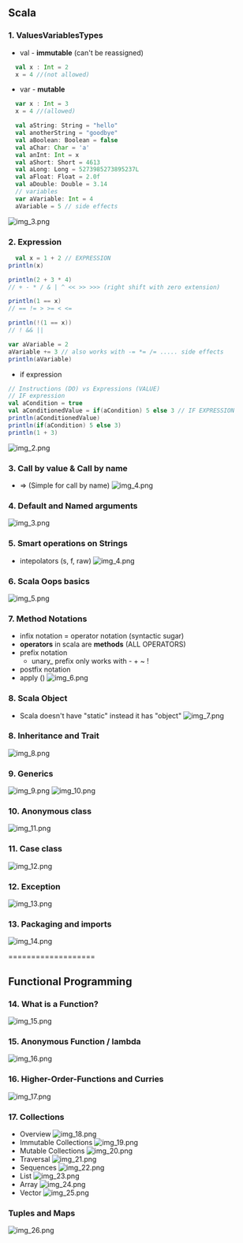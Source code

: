
## Scala
### 1. ValuesVariablesTypes

- val - **immutable** (can't be reassigned)
```scala
  val x : Int = 2
  x = 4 //(not allowed)
```

- var - **mutable**
```scala
  var x : Int = 3
  x = 4 //(allowed)
```

```scala
  val aString: String = "hello"
  val anotherString = "goodbye"
  val aBoolean: Boolean = false
  val aChar: Char = 'a'
  val anInt: Int = x
  val aShort: Short = 4613
  val aLong: Long = 5273985273895237L
  val aFloat: Float = 2.0f
  val aDouble: Double = 3.14
  // variables
  var aVariable: Int = 4  
  aVariable = 5 // side effects
```

![img_3.png](img.png)

### 2. Expression

```Scala
  val x = 1 + 2 // EXPRESSION
println(x)

println(2 + 3 * 4)
// + - * / & | ^ << >> >>> (right shift with zero extension)

println(1 == x)
// == != > >= < <=

println(!(1 == x))
// ! && ||

var aVariable = 2
aVariable += 3 // also works with -= *= /= ..... side effects
println(aVariable)
```
- if expression
```Scala
// Instructions (DO) vs Expressions (VALUE)
// IF expression
val aCondition = true
val aConditionedValue = if(aCondition) 5 else 3 // IF EXPRESSION
println(aConditionedValue)
println(if(aCondition) 5 else 3)
println(1 + 3)

```
![img_2.png](img_1.png)

### 3. Call by value & Call by name

- => (Simple for call by name)
![img_4.png](img_2.png)

### 4. Default and Named arguments
![img_3.png](img_3.png)

### 5. Smart operations on Strings
- intepolators (s, f, raw)
![img_4.png](img_4.png)

### 6. Scala Oops basics
![img_5.png](img_5.png)

### 7. Method Notations 

- infix notation = operator notation (syntactic sugar)
- **operators** in scala are **methods** (ALL OPERATORS)
- prefix notation
  - unary_ prefix only works with - + ~ !
- postfix notation
- apply ()
![img_6.png](img_6.png)

### 8. Scala Object
- Scala doesn't have "static" instead it has "object"
![img_7.png](img_7.png)

### 8. Inheritance and Trait
![img_8.png](img_8.png)

### 9. Generics
![img_9.png](img_9.png)
![img_10.png](img_10.png)

### 10. Anonymous class
![img_11.png](img_11.png)

### 11. Case class
![img_12.png](img_12.png)

### 12. Exception
![img_13.png](img_13.png)

### 13. Packaging and imports
![img_14.png](img_14.png)

===================
## Functional Programming
### 14. What is a Function?
![img_15.png](img_15.png)

### 15. Anonymous Function / lambda
![img_16.png](img_16.png)

### 16. Higher-Order-Functions and Curries
![img_17.png](img_17.png)

### 17. Collections
- Overview
![img_18.png](img_18.png)
- Immutable Collections
![img_19.png](img_19.png)
- Mutable Collections
![img_20.png](img_20.png)
- Traversal
![img_21.png](img_21.png)
- Sequences
![img_22.png](img_22.png)
- List
![img_23.png](img_23.png)
- Array
![img_24.png](img_24.png)
- Vector
![img_25.png](img_25.png)

### Tuples and Maps
![img_26.png](img_26.png)

